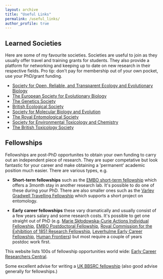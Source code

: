 ```yaml
---
layout: archive
title: "Useful Links"
permalink: /useful_links/
author_profile: true
---
```


<h2>Learned Societies</h2>

Here are some of my favourite societies. Societies are useful to join as they usually offer travel and training grants for students. They also provide a platform for networking and keeping up to date on new research in their respective fields. Pro tip: don't pay for membership out of your own pocket, use your PhD/grant funding.

- [Society for Open, Reliable, and Transparent Ecology and Evolutionary Biology](https://www.sortee.org/)
- [The European Society for Evolutionary Biology](https://eseb.org)
- [The Genetics Society](https://genetics.org.uk)
- [British Ecological Society](https://www.britishecologicalsociety.org)
- [Society for Molecular Biology and Evolution](https://www.smbe.org/smbe/default.aspx)
- [The Royal Entomological Society](https://www.royensoc.co.uk)
- [Society for Environmental Toxicology and Chemistry](https://www.setac.org/)
- [The British Toxicology Society](https://www.thebts.org/)

<h2>Fellowships</h2>

Fellowships are post-PhD opportunites to obtain your own funding to carry out an independent piece of research. They are super competative but look fantastic for your career and make obtaining a 'permanent' academic position much easier. There are various types, e.g.

- **Short-term fellowships** such as the [EMBO short-term fellowship](https://www.embo.org/funding-awards/fellowships/short-term-fellowships.html) which offers a 3month stay in another research lab. It's possible to do one of these during your PhD. There are also smaller ones such as the [Varley Gradwell Travelling Fellowship](https://www.zoo.ox.ac.uk/trustfunds#collapse405916) which supports a short project on entomology.

- **Early career fellowships** these vary dramatically and usually consist of a few years salary and some research costs. It's possible to get one straight out of PhD (e.g. [Marie Skłodowska-Curie Actions Individual Fellowship](https://ec.europa.eu/research/mariecurieactions/actions/individual-fellowships_en), [EMBO Postdoctoral Fellowship](https://www.embo.org/funding-awards/fellowships/postdoctoral-fellowships.html), [Royal Commission for the Exhibition of 1851 Research Fellowship](https://www.royalcommission1851.org), [Leverhulme Early Career Fellowship](https://www.leverhulme.ac.uk/early-career-fellowships), [Human Frontiers](https://www.hfsp.org/funding/hfsp-funding/postdoctoral-fellowships)) but most require a couple of years postdoc work first.


This website lists 100s of fellowship opportunities world wide: [Early Career Researchers Central](https://ecrcentral.org/fundings).

Some excellent advise for writing a [UK BBSRC fellowship](https://elisagranato.com/how-to-apply-for-a-uk-postdoc-fellowship#interview) (also good advise generally for fellowships.)
